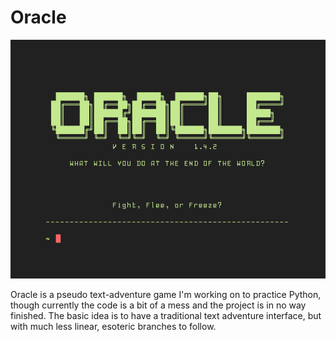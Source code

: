 # Oracle
![Oracle](https://github.com/mobile-vulgus/Scripts/blob/master/Oracle/Oracle.png)

Oracle is a pseudo text-adventure game I'm working on to practice
Python, though currently the code is a bit of a mess and the project is
in no way finished. The basic idea is to have a traditional text
adventure interface, but with much less linear, esoteric branches to
follow. 

